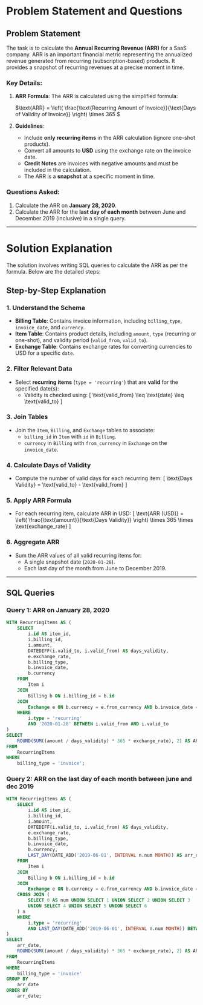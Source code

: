 # **Problem Statement and Questions**

## **Problem Statement**
The task is to calculate the **Annual Recurring Revenue (ARR)** for a SaaS company. ARR is an important financial metric representing the annualized revenue generated from recurring (subscription-based) products. It provides a snapshot of recurring revenues at a precise moment in time.

### Key Details:
1. **ARR Formula**:
   The ARR is calculated using the simplified formula:
   
   $\text{ARR} = \left( \frac{\text{Recurring Amount of Invoice}}{\text{Days of Validity of Invoice}} \right) \times 365
   \$
   
2. **Guidelines**:
   - Include **only recurring items** in the ARR calculation (ignore one-shot products).
   - Convert all amounts to **USD** using the exchange rate on the invoice date.
   - **Credit Notes** are invoices with negative amounts and must be included in the calculation.
   - The ARR is a **snapshot** at a specific moment in time.

### Questions Asked:
1. Calculate the ARR on **January 28, 2020**.
2. Calculate the ARR for the **last day of each month** between June and December 2019 (inclusive) in a single query.

---

# **Solution Explanation**

The solution involves writing SQL queries to calculate the ARR as per the formula. Below are the detailed steps:

## **Step-by-Step Explanation**

### 1. **Understand the Schema**
   - **Billing Table**: Contains invoice information, including `billing_type`, `invoice_date`, and `currency`.
   - **Item Table**: Contains product details, including `amount`, `type` (recurring or one-shot), and validity period (`valid_from`, `valid_to`).
   - **Exchange Table**: Contains exchange rates for converting currencies to USD for a specific `date`.

### 2. **Filter Relevant Data**
   - Select **recurring items** (`type = 'recurring'`) that are **valid** for the specified date(s):
     - Validity is checked using:
       \[
       \text{valid\_from} \leq \text{date} \leq \text{valid\_to}
       \]

### 3. **Join Tables**
   - Join the `Item`, `Billing`, and `Exchange` tables to associate:
     - `billing_id` in `Item` with `id` in `Billing`.
     - `currency` in `Billing` with `from_currency` in `Exchange` on the `invoice_date`.

### 4. **Calculate Days of Validity**
   - Compute the number of valid days for each recurring item:
     \[
     \text{Days Validity} = \text{valid\_to} - \text{valid\_from}
     \]

### 5. **Apply ARR Formula**
   - For each recurring item, calculate ARR in USD:
     \[
     \text{ARR (USD)} = \left( \frac{\text{amount}}{\text{Days Validity}} \right) \times 365 \times \text{exchange\_rate}
     \]

### 6. **Aggregate ARR**
   - Sum the ARR values of all valid recurring items for:
     - A single snapshot date (`2020-01-28`).
     - Each last day of the month from June to December 2019.

---

## **SQL Queries**

### Query 1: ARR on January 28, 2020
```sql
WITH RecurringItems AS (
    SELECT 
        i.id AS item_id,
        i.billing_id,
        i.amount,
        DATEDIFF(i.valid_to, i.valid_from) AS days_validity,
        e.exchange_rate,
        b.billing_type,
        b.invoice_date,
        b.currency
    FROM 
        Item i
    JOIN 
        Billing b ON i.billing_id = b.id
    JOIN 
        Exchange e ON b.currency = e.from_currency AND b.invoice_date = e.date
    WHERE 
        i.type = 'recurring' 
        AND '2020-01-28' BETWEEN i.valid_from AND i.valid_to
)
SELECT 
    ROUND(SUM((amount / days_validity) * 365 * exchange_rate), 2) AS ARR_USD
FROM 
    RecurringItems
WHERE 
    billing_type = 'invoice';
```

### Query 2: ARR on the last day of each month between june and dec 2019
```sql
WITH RecurringItems AS (
    SELECT 
        i.id AS item_id,
        i.billing_id,
        i.amount,
        DATEDIFF(i.valid_to, i.valid_from) AS days_validity,
        e.exchange_rate,
        b.billing_type,
        b.invoice_date,
        b.currency,
        LAST_DAY(DATE_ADD('2019-06-01', INTERVAL n.num MONTH)) AS arr_date
    FROM 
        Item i
    JOIN 
        Billing b ON i.billing_id = b.id
    JOIN 
        Exchange e ON b.currency = e.from_currency AND b.invoice_date = e.date
    CROSS JOIN (
        SELECT 0 AS num UNION SELECT 1 UNION SELECT 2 UNION SELECT 3 
        UNION SELECT 4 UNION SELECT 5 UNION SELECT 6
    ) n
    WHERE 
        i.type = 'recurring' 
        AND LAST_DAY(DATE_ADD('2019-06-01', INTERVAL n.num MONTH)) BETWEEN i.valid_from AND i.valid_to
)
SELECT 
    arr_date,
    ROUND(SUM((amount / days_validity) * 365 * exchange_rate), 2) AS ARR_USD
FROM 
    RecurringItems
WHERE 
    billing_type = 'invoice'
GROUP BY 
    arr_date
ORDER BY 
    arr_date;
```
